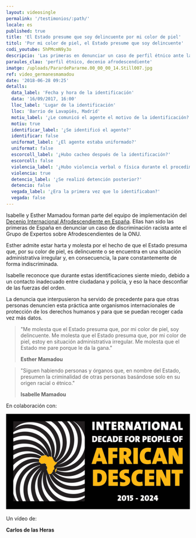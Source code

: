 ```yaml
---
layout: videosingle
permalink: '/testimonios/:path/'
locale: es
published: true
title: 'El Estado presume que soy delincuente por mi color de piel'
titol: 'Por mi color de piel, el Estado presume que soy delincuente'
codi_youtube: 5hPMcmN9y3o
descripcio: 'Las primeras en denunciar un caso de perfil étnico ante la ONU.'
paraules_clau: 'perfil étnico, decenio afrodescendiente'
imatge: /uploads/ParardePararme.00_00_00_14.Still007.jpg
ref: video_germanesmamadou
date: '2018-06-28 09:25'
detalls:
  data_label: 'Fecha y hora de la identificación'
  data: '16/09/2017, 16:00'
  lloc_label: 'Lugar de la identificación'
  lloc: 'Barrio de Lavapiés, Madrid'
  motiu_label: '¿Le comunicó el agente el motivo de la identificación?'
  motiu: true
  identificar_label: '¿Se identificó el agente?'
  identificar: false
  uniformat_label: '¿El agente estaba uniformado?'
  uniformat: false
  escorcoll_label: '¿Hubo cacheo después de la identificación?'
  escorcoll: false
  violencia_label: '¿Hubo violencia verbal o física durante el procedimiento de identificación y registro?'
  violencia: true
  detencio_label: '¿Se realizó detención posterior?'
  detencio: false
  vegada_label: '¿Era la primera vez que lo identificaban?'
  vegada: false
---
```

Isabelle y Esther Mamadou forman parte del equipo de implementación del [Decenio Internacional Afrodescendiente en España](http://www.un.org/es/events/africandescentdecade/). Ellas han sido las primeras de España en denunciar un caso de discriminación racista ante el Grupo de Expertos sobre Afrodescendientes de la ONU.

Esther admite estar harta y molesta por el hecho de que el Estado presuma que, por su color de piel, es delincuente o se encuentra en una situación administrativa irregular y, en consecuencia, la pare constantemente de forma indiscriminada.

Isabelle reconoce que durante estas identificaciones siente miedo, debido a un contacto inadecuado entre ciudadana y policía, y eso la hace desconfiar de las fuerzas del orden.

La denuncia que interpusieron ha servido de precedente para que otras personas denuncien esta práctica ante organismos internacionales de protección de los derechos humanos y para que se puedan recoger cada vez más datos.

> "Me molesta que el Estado presuma que, por mi color de piel, soy delincuente. Me molesta que el Estado presuma que, por mi color de piel, estoy en situación administrativa irregular. Me molesta que el Estado me pare porque le da la gana."
>
> **Esther Mamadou**

> "Siguen habiendo personas y órganos que, en nombre del Estado, presumen la criminalidad de otras personas basándose solo en su origen racial o étnico."
>
> **Isabelle Mamadou**

En colaboración con:

![](/uploads/emblem_EN.png)

Un vídeo de:

**Carlos de las Heras**
